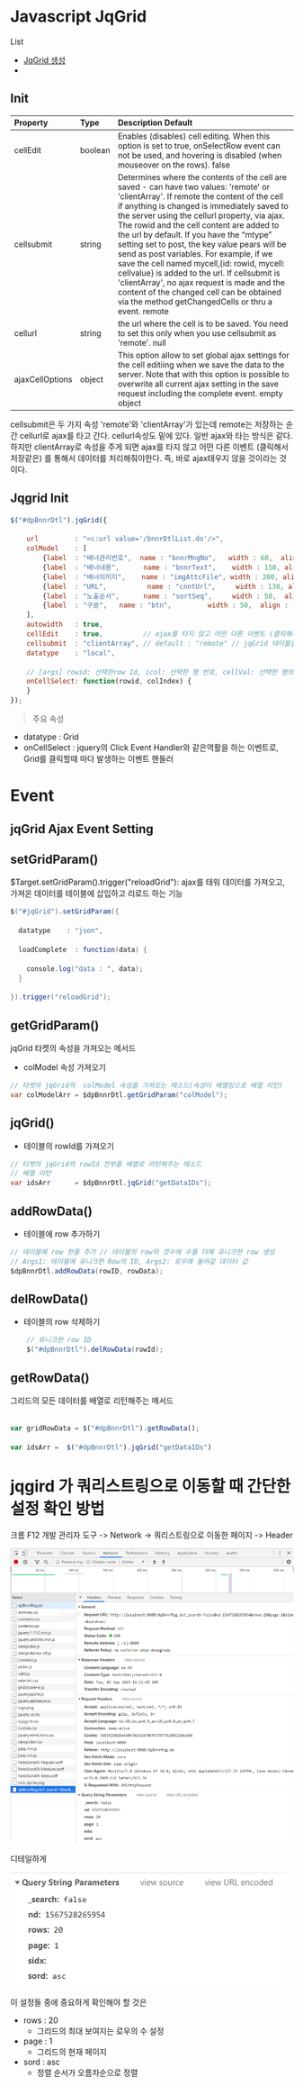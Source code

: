 
# Javascript JqGrid

List
* [JqGrid 생성](#jqgrid-init)
*


## Init

| Property	| Type	| Description	Default|
|:---|:---|:---|
| cellEdit | boolean | Enables (disables) cell editing. When this option is set to true, onSelectRow event can not be used, and hovering is disabled (when mouseover on the rows).	false |
| cellsubmit | string |	Determines where the contents of the cell are saved - can have two values: 'remote' or 'clientArray'. If remote the content of the cell if anything is changed is immediately saved to the server using the cellurl property, via ajax. The rowid and the cell content are added to the url by default. If you have the “mtype” setting set to post, the key value pears will be send as post variables. For example, if we save the cell named mycell,{id: rowid, mycell: cellvalue} is added to the url. If cellsubmit is 'clientArray', no ajax request is made and the content of the changed cell can be obtained via the method getChangedCells or thru a event.	remote |
| cellurl |	string |	the url where the cell is to be saved. You need to set this only when you use cellsubmit as 'remote'.	null |
| ajaxCellOptions |	object |	This option allow to set global ajax settings for the cell editiing when we save the data to the server. Note that with this option is possible to overwrite all current ajax setting in the save request including the complete event.	empty object |


cellsubmit은 두 가지 속성 'remote'와 'clientArray'가 있는데 remote는 저장하는 순간 cellurl로 ajax를 타고 간다. cellurl속성도 밑에 있다. 일반 ajax와 타는 방식은 같다. 하지만 clientArray로 속성을 주게 되면 ajax를 타지 않고 어떤 다른 이벤트 (클릭해서 저장같은) 를 통해서 데이터를 처리해줘야한다. 즉, 바로 ajax태우지 않을 것이라는 것이다.

## Jqgrid Init

```javascript
$("#dpBnnrDtl").jqGrid({

    url    	 	: "<c:url value='/bnnrDtlList.do'/>",
    colModel 	: [
        {label 	: "배너관리번호",  name : "bnnrMngNo",   width : 60,  align : "center",   hidden : true},
        {label  : "배너내용",      name : "bnnrText",    width : 150, align : "left"},
        {label  : "배너이미지",    name : "imgAttcFile", width : 200, align : "left"},
        {label  : "URL",          name : "cnntUrl",     width : 130, align : "center"},
        {label  : "노출순서",      name : "sortSeq",     width : 50,  align : "center"}, // formatter
        {label  : "구분",	  name : "btn",         width : 50,  align : "center", formatter : gubunBtn} // 사용자 호출 콜백함수 gubunBtn() 추가
    ],
    autowidth	: true,
    cellEdit	: true,          // ajax를 타지 않고 어떤 다른 이벤트 (클릭해서 저장같은) 를 통해서 데이터를 처리해줘야한다. 즉, 바로 ajax태우지 않을 것이라는 것이다.
    cellsubmit	: "clientArray", // default : "remote" // jqGrid 테이블을 변경할 때매다, Ajax를 실행하려는 기본 설정을, 변경될 때마다, 배열에 저장하도록 설정
    datatype	: "local",

    // [args] rowid: 선택한row Id, icol: 선택한 행 번호, cellVal: 선택한 행의 값, e: event
    onCellSelect: function(rowid, colIndex) {
    }
});
```

> 주요 속성

* datatype : Grid
* onCellSelect : jquery의 Click Event Handler와 같은역활을 하는 이벤트로, Grid를 클릭할때 마다 발생하는 이벤트 핸들러


# Event

## jqGrid Ajax Event Setting

## setGridParam()
$Target.setGridParam().trigger("reloadGrid"): ajax를 태워 데이터를 가져오고, 가져온 데이터를 테이블에 삽입하고 리로드 하는 기능

```java
$("#jqGrid").setGridParam({

  datatype    : "json",

  loadComplete  : function(data) {

    console.log("data : ", data);
  }

}).trigger("reloadGrid");
```

## getGridParam()
jqGrid 타켓의 속성을 가져오는 메서드

* colModel 속성 가져오기
```java
// 타켓의 jqGrid의  colModel 속성을 가져오는 메소드(속성이 배열임으로 배열 리턴)
var colModelArr	= $dpBnnrDtl.getGridParam("colModel");
```

## jqGrid()
* 테이블의 rowId를 가져오기
```java
// 타켓의 jqGrid의 rowId 전부를 배열로 리턴해주는 메소드
// 배열 리턴
var idsArr		= $dpBnnrDtl.jqGrid("getDataIDs");
```



## addRowData()

* 테이블에 row 추가하기
```java
// 테이블에 row 한줄 추가 // 테이블의 row의 갯수에 수를 더해 유니크한 row 생성
// Args1: 테이블에 유니크한 Row의 ID, Args2: 로우에 들어갈 데이터 값
$dpBnnrDtl.addRowData(rowID, rowData);
```

## delRowData()

* 테이블의 row 삭제하기
```java
    // 유니크한 row ID
	$("#dpBnnrDtl").delRowData(rowId);
```

## getRowData()

그리드의 모든 데이터를 배열로 리턴해주는 메서드

```javascript

var gridRowData = $("#dpBnnrDtl").getRowData();

var idsArr =  $("#dpBnnrDtl").jqGrid("getDataIDs")
```



# jqgird 가 쿼리스트링으로 이동할 때 간단한 설정 확인 방법

크롬 F12 개발 관리자 도구 -> Network -> 쿼리스트링으로 이동한 페이지 -> Header

![](assets/JavaScript-jqGrid-ccb14e93.png)

디테일하게

![](assets/JavaScript-jqGrid-e72629d8.png)

이 설정들 중에 중요하게 확인해야 할 것은

* rows : 20
    * 그리드의 최대 보여지는 로우의 수 설정
* page : 1
    * 그리드의 현재 페이지
* sord : asc
    * 정렬 순서가 오름차순으로 정렬
